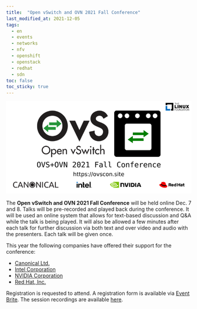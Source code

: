 ```yaml
---
title:  "Open vSwitch and OVN 2021 Fall Conference"
last_modified_at: 2021-12-05
tags:
  - en
  - events
  - networks
  - nfv
  - openshift
  - openstack
  - redhat
  - sdn
toc: false
toc_sticky: true
---
```


[![](/assets/images/posts/2021-12-05-ovn21.png)](https://www.openvswitch.org/support/ovscon2021/)

The **Open vSwitch and OVN 2021 Fall Conference** will be held online Dec. 7 and 8. Talks will be pre-recorded and played back during the conference. It will be used an online system that allows for text-based discussion and Q&A while the talk is being played. It will also be allowed a few minutes after each talk for further discussion via both text and over video and audio with the presenters. Each talk will be given once.

This year the following companies have offered their support for the conference:
 - [Canonical Ltd.](https://canonical.com/)
 - [Intel Corporation](https://intel.com/)
 - [NVIDIA Corporation](https://www.nvidia.com/)
 - [Red Hat, Inc.](https://redhat.com/)

Registration is requested to attend. A registration form is available via [Event Brite](https://www.eventbrite.com/e/ovsovn-21-conference-registration-217640256867). The session recordings are available [here](https://www.youtube.com/playlist?list=PLaJlRa-xItwARDGAUp7lXviOgOhcRxSU-).